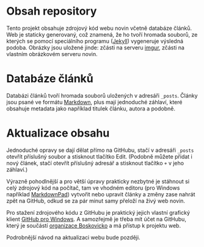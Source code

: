 # Obsah repository

Tento projekt obsahuje zdrojový kód webu novin včetně databáze článků. Web je staticky generovaný, což znamená, že ho tvoří hromada souborů, ze kterých se pomocí speciálního programu ([Jekyll]) vygeneruje výsledná podoba. Obrázky jsou uložené jinde: zčásti na serveru [imgur], zčásti na vlastním obrázkovém serveru novin.

[Jekyll]: http://jekyllrb.com
[imgur]: http://boskovicko.imgur.com/all/

# Databáze článků

Databázi článků tvoří hromada souborů uložených v adresáři `_posts`. Články jsou psané ve formátu [Markdown], plus mají jednoduché záhlaví, které obsahuje metadata jako například titulek článku, autora a podobně.

[Markdown]: http://www.abclinuxu.cz/clanky/markdown-dokumenty-v-prostem-textu-s-minimem-namahy

# Aktualizace obsahu

Jednoduché opravy se dají dělat přímo na GitHubu, stačí v adresáři `_posts` otevřít příslušný soubor a stisknout tlačítko Edit. (Podobně můžete přidat i nový článek, stačí otevřít příslušný adresář a stisknout tlačítko `+` v jeho záhlaví.)

Výrazně pohodlnější a pro větší úpravy prakticky nezbytné je stáhnout si celý zdrojový kód na počítač, tam ve vhodném editoru (pro Windows například [MarkdownPad]) vytvořit nebo upravit články a změny zase nahrát zpět na GitHub, odkud se za pár minut samy přeloží na živý web novin.

[MarkdownPad]: http://markdownpad.com

Pro stažení zdrojového kódu z GitHubu je praktický jejich vlastní grafický klient [GitHub pro Windows][github]. A samozřejmě je třeba mít účet na GitHubu, který je součástí [organizace Boskovicko][organizace] a má přístup k projektu web.

[github]: https://windows.github.com
[organizace]: https://github.com/orgs/Boskovicko/members

Podrobnější návod na aktualizaci webu bude později.